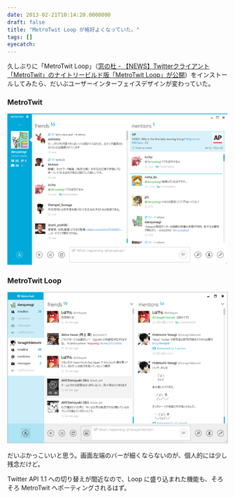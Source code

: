 ```yaml
---
date: 2013-02-21T10:14:20.0000000
draft: false
title: "MetroTwit Loop が格好よくなっていた。"
tags: []
eyecatch: 
---
```

<p>久しぶりに「MetroTwit Loop」（<a href="http://www.forest.impress.co.jp/docs/news/20111216_499465.html">&#x7A93;&#x306E;&#x675C; - &#x3010;NEWS&#x3011;Twitter&#x30AF;&#x30E9;&#x30A4;&#x30A2;&#x30F3;&#x30C8;&#x300C;MetroTwit&#x300D;&#x306E;&#x30CA;&#x30A4;&#x30C8;&#x30EA;&#x30FC;&#x30D3;&#x30EB;&#x30C9;&#x7248;&#x300C;MetroTwit Loop&#x300D;&#x304C;&#x516C;&#x958B;</a>）をインストールしてみたら、だいぶユーザーインターフェイスデザインが変わっていた。</p>

<div class="section">
<h3>MetroTwit</h3>
<p><span itemscope itemtype="http://schema.org/Photograph"><img src="20130221101004.png" alt="f:id:daruyanagi:20130221101004p:plain" title="f:id:daruyanagi:20130221101004p:plain" class="hatena-fotolife" itemprop="image"></span></p>

</div>
<div class="section">
<h3>MetroTwit Loop</h3>
<p><span itemscope itemtype="http://schema.org/Photograph"><img src="20130221101022.png" alt="f:id:daruyanagi:20130221101022p:plain" title="f:id:daruyanagi:20130221101022p:plain" class="hatena-fotolife" itemprop="image"></span></p><p>だいぶかっこいいと思う。画面左端のバーが細くならないのが、個人的には少し残念だけど。</p><p>Twitter API 1.1 への切り替えが間近なので、Loop に盛り込まれた機能も、そろそろ MetroTwit へポーティングされるはず。</p>

</div>